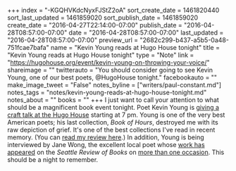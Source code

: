 +++
index = "-KGQHVKdcNyxFJStZ2oA"
sort_create_date = 1461820440
sort_last_updated = 1461859020
sort_publish_date = 1461859020
create_date = "2016-04-27T22:14:00-07:00"
publish_date = "2016-04-28T08:57:00-07:00"
date = "2016-04-28T08:57:00-07:00"
last_updated = "2016-04-28T08:57:00-07:00"
preview_url = "2682c299-b437-a5b5-0a48-751fcae7bafa"
name = "Kevin Young reads at Hugo House tonight"
title = "Kevin Young reads at Hugo House tonight"
type = "Note"
link = "https://hugohouse.org/event/kevin-young-on-throwing-your-voice/"
shareimage = ""
twitterauto = "You should consider going to see Kevin Young, one of our best poets, @HugoHouse tonight."
facebookauto = ""
make_image_tweet = "False"
notes_byline = ["writers/paul-constant.md"]
notes_tags = "notes/kevin-young-reads-at-hugo-house-tonight.md"
notes_about = ""
books = ""
+++
I just want to call your attention to what should be a magnificent book event tonight. Poet Kevin Young is [giving a craft talk at the Hugo House](https://hugohouse.org/event/kevin-young-on-throwing-your-voice/) starting at 7 pm. Young is one of the very best American poets; his last collection, *Book of Hours*, destroyed me with its raw depiction of grief. It's one of the best collections I've read in recent memory. (You can [read my review here](https://medium.com/@paulconstant/a-total-loss-f46831d8dece#.khy2ukre5).) In addition, Young is being interviewed by Jane Wong, the excellent local poet whose [work has appeared](http://seattlereviewofbooks.com/notes/2016/03/29/apology-in-the-age-of-construction/) on the *Seattle Review of Books* on [more than one occasion](http://seattlereviewofbooks.com/notes/2015/10/13/spoiled/). This should be a night to remember.